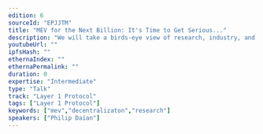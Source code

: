 ```yaml
---
edition: 6
sourceId: "EPJJTM"
title: "MEV for the Next Billion: It's Time to Get Serious..."
description: "We will take a birds-eye view of research, industry, and L1 developments on MEV. We start with the reasons behind the origins of MEV, a years-old warnings to developers. We revisit these against an explosion of research and industry interest in MEV. We cover the big picture of why these topics, including PBS, MEV auctions, MEV ethics, \"fair ordering\", cryptography, etc. are key to the decentralization and UX of L1. We will attempt to provide a roadmap to avoid the centralizing effects of MEV."
youtubeUrl: ""
ipfsHash: ""
ethernaIndex: ""
ethernaPermalink: ""
duration: 0
expertise: "Intermediate"
type: "Talk"
track: "Layer 1 Protocol"
tags: ["Layer 1 Protocol"]
keywords: ["mev","decentralizaton","research"]
speakers: ["Philip Daian"]
---
```

